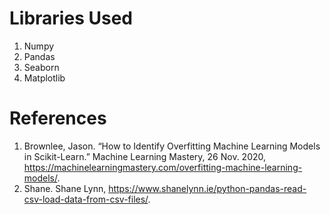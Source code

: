 # Libraries Used
1. Numpy
2. Pandas
3. Seaborn
4. Matplotlib

# References
1. Brownlee, Jason. “How to Identify Overfitting Machine Learning Models in Scikit-Learn.” Machine Learning Mastery, 26 Nov. 2020, https://machinelearningmastery.com/overfitting-machine-learning-models/. 
2. Shane. Shane Lynn, https://www.shanelynn.ie/python-pandas-read-csv-load-data-from-csv-files/. 
